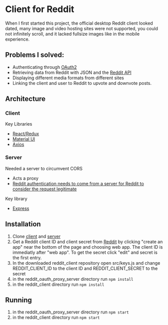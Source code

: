 # Client for Reddit
When I first started this project, the official desktop Reddit client looked dated, many image and video hosting sites were not supported, you could not infinitely scroll, and it lacked fullsize images like in the mobile experience.
## Problems I solved:
* Authenticating through [OAuth2](https://github.com/reddit-archive/reddit/wiki/oauth2)
* Retrieving data from Reddit with JSON and the [Reddit API](https://www.reddit.com/dev/api/)
* Displaying different media formats from different sites
* Linking the client and user to Reddit to upvote and downvote posts.
## Architecture
### Client
Key Libraries
* [React](https://reactjs.org/)[/](https://github.com/reduxjs/react-redux)[Redux](https://redux.js.org/)
* [Material UI](https://material-ui.com/)
* [Axios](https://github.com/axios/axios)
### Server
Needed a server to circumvent CORS
* Acts a proxy
* [Reddit authentication needs to come from a server for Reddit to consider the request legitimate](https://github.com/reddit-archive/reddit/wiki/oauth2#authorization-implicit-grant-flow "Reddit app types")

Key library
* [Express](https://expressjs.com/)

## Installation
1. Clone [client](https://github.com/grnnja/reddit_client) and [server](https://github.com/grnnja/reddit_oauth_proxy_server)
2. Get a Reddit client ID and client secret from [Reddit](https://www.reddit.com/prefs/apps) by clicking "create an app" near the bottom of the page and choosing web app. The client ID is immediatly after "web app". To get the secret click "edit" and secret is the first entry.
3. In the downloaded reddit_client repository open src/keys.js and change REDDIT_CLIENT_ID to the client ID and REDDIT_CLIENT_SECRET to the secret
4. in the reddit_oauth_proxy_server directory run `npm install`
5. in the reddit_client directory run `npm install`
## Running
1. in the reddit_oauth_proxy_server directory run `npm start`
2. in the reddit_client directory run `npm start`
